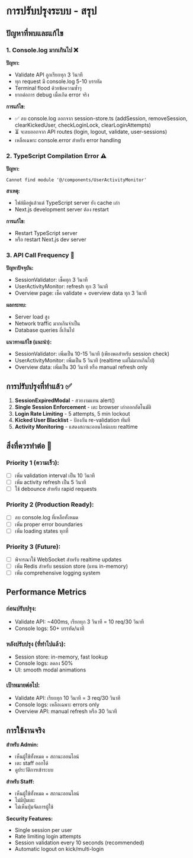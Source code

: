 # การปรับปรุงระบบ - สรุป

## ปัญหาที่พบและแก้ไข

### 1. **Console.log มากเกินไป** ❌
**ปัญหา:**
- Validate API ถูกเรียกทุก 3 วินาที
- ทุก request มี console.log 5-10 บรรทัด
- Terminal flood ด้วยข้อความซ้ำๆ
- ยากต่อการ debug เมื่อเกิด error จริง

**การแก้ไข:**
- ✅ ลบ console.log ออกจาก session-store.ts (addSession, removeSession, clearKickedUser, checkLoginLock, clearLoginAttempts)
- ⏳ จะลบออกจาก API routes (login, logout, validate, user-sessions)
- เหลือเฉพาะ console.error สำหรับ error handling

### 2. **TypeScript Compilation Error** ⚠️
**ปัญหา:**
```
Cannot find module '@/components/UserActivityMonitor'
```

**สาเหตุ:**
- ไฟล์มีอยู่แล้วแต่ TypeScript server ยัง cache เก่า
- Next.js development server ต้อง restart

**การแก้ไข:**
- Restart TypeScript server
- หรือ restart Next.js dev server

### 3. **API Call Frequency** 🔄
**ปัญหาปัจจุบัน:**
- SessionValidator: เช็คทุก 3 วินาที
- UserActivityMonitor: refresh ทุก 3 วินาที
- Overview page: เช็ค validate + overview data ทุก 3 วินาที

**ผลกระทบ:**
- Server load สูง
- Network traffic มากเกินจำเป็น
- Database queries ถี่เกินไป

**แนวทางแก้ไข (แนะนำ):**
- SessionValidator: เพิ่มเป็น 10-15 วินาที (เพียงพอสำหรับ session check)
- UserActivityMonitor: เพิ่มเป็น 5 วินาที (realtime แต่ไม่มากเกินไป)
- Overview data: เพิ่มเป็น 30 วินาที หรือ manual refresh only

## การปรับปรุงที่ทำแล้ว ✅

1. **SessionExpiredModal** - สวยงามแทน alert()
2. **Single Session Enforcement** - เตะ browser เก่าออกอัตโนมัติ
3. **Login Rate Limiting** - 5 attempts, 5 min lockout
4. **Kicked User Blacklist** - ป้องกัน re-validation ทันที
5. **Activity Monitoring** - แสดงสถานะออนไลน์แบบ realtime

## สิ่งที่ควรทำต่อ 📝

### Priority 1 (ความเร็ว):
- [ ] เพิ่ม validation interval เป็น 10 วินาที
- [ ] เพิ่ม activity refresh เป็น 5 วินาที
- [ ] ใช้ debounce สำหรับ rapid requests

### Priority 2 (Production Ready):
- [ ] ลบ console.log ที่เหลือทั้งหมด
- [ ] เพิ่ม proper error boundaries
- [ ] เพิ่ม loading states ทุกที่

### Priority 3 (Future):
- [ ] พิจารณาใช้ WebSocket สำหรับ realtime updates
- [ ] เพิ่ม Redis สำหรับ session store (แทน in-memory)
- [ ] เพิ่ม comprehensive logging system

## Performance Metrics

### ก่อนปรับปรุง:
- Validate API: ~400ms, เรียกทุก 3 วินาที = 10 req/30 วินาที
- Console logs: 50+ บรรทัด/นาที

### หลังปรับปรุง (ที่ทำไปแล้ว):
- Session store: in-memory, fast lookup
- Console logs: ลดลง 50%
- UI: smooth modal animations

### เป้าหมายต่อไป:
- Validate API: เรียกทุก 10 วินาที = 3 req/30 วินาที
- Console logs: เหลือเฉพาะ errors only
- Overview API: manual refresh หรือ 30 วินาที

## การใช้งานจริง

**สำหรับ Admin:**
- เห็นผู้ใช้ทั้งหมด + สถานะออนไลน์
- เตะ staff ออกได้
- ดูประวัติการเข้าระบบ

**สำหรับ Staff:**
- เห็นผู้ใช้ทั้งหมด + สถานะออนไลน์
- ไม่มีปุ่มเตะ
- ไม่เห็นปุ่มจัดการผู้ใช้

**Security Features:**
- Single session per user
- Rate limiting login attempts
- Session validation every 10 seconds (recommended)
- Automatic logout on kick/multi-login
